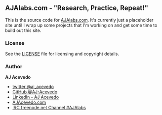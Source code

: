 ## AJAlabs.com - "Research, Practice, Repeat!"

This is the source code for [AJAlabs.com](http://ajalabs.com). It's currently just a placeholder site until I wrap up some projects that I'm working on and get some time to build out this site.

### License

See the [LICENSE](https://github.com//Synculus/jekyllkb/blob/master/LICENSE.md) file for licensing and copyright details.


### Author

**AJ Acevedo**

- [twitter @aj_acevedo](https://twitter.com/aj_acevedo)
- [GitHub @AJ-Acevedo](https://github.com/AJ-Acevedo)
- [LinkedIn - AJ Acevedo](http://www.linkedin.com/in/acevedoaj)
- [AJAcevedo.com](http://AJAcevedo.com)
- [IRC freenode.net Channel #AJAlabs](ircs://irc.freenode.net:6697/#AJAlabs)
